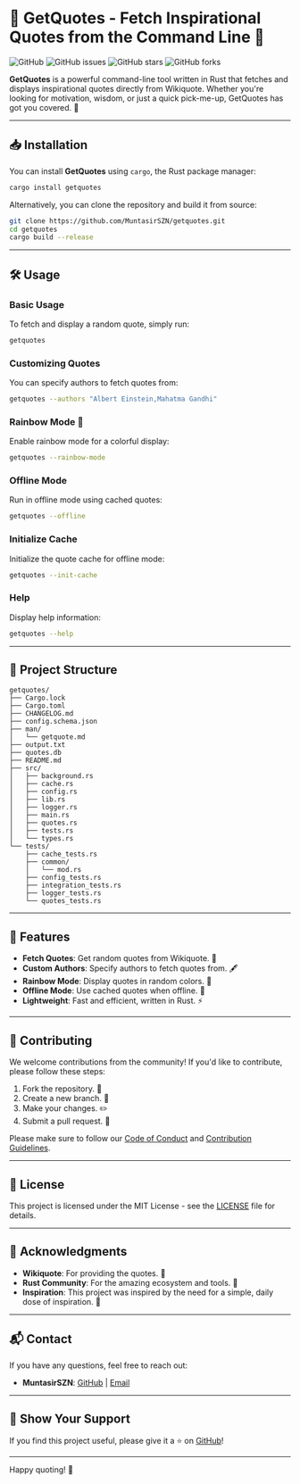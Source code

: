 # 📜 GetQuotes - Fetch Inspirational Quotes from the Command Line 🚀

![GitHub](https://img.shields.io/badge/License-MIT-blue.svg)
![GitHub issues](https://img.shields.io/github/issues/MuntasirSZN/getquotes)
![GitHub stars](https://img.shields.io/github/stars/MuntasirSZN/getquotes)
![GitHub forks](https://img.shields.io/github/forks/MuntasirSZN/getquotes)

**GetQuotes** is a powerful command-line tool written in Rust that fetches and displays inspirational quotes directly from Wikiquote. Whether you're looking for motivation, wisdom, or just a quick pick-me-up, GetQuotes has got you covered. 🌟

______________________________________________________________________

## 📥 Installation

You can install **GetQuotes** using `cargo`, the Rust package manager:

```bash
cargo install getquotes
```

Alternatively, you can clone the repository and build it from source:

```bash
git clone https://github.com/MuntasirSZN/getquotes.git
cd getquotes
cargo build --release
```

______________________________________________________________________

## 🛠️ Usage

### Basic Usage

To fetch and display a random quote, simply run:

```bash
getquotes
```

### Customizing Quotes

You can specify authors to fetch quotes from:

```bash
getquotes --authors "Albert Einstein,Mahatma Gandhi"
```

### Rainbow Mode 🌈

Enable rainbow mode for a colorful display:

```bash
getquotes --rainbow-mode
```

### Offline Mode

Run in offline mode using cached quotes:

```bash
getquotes --offline
```

### Initialize Cache

Initialize the quote cache for offline mode:

```bash
getquotes --init-cache
```

### Help

Display help information:

```bash
getquotes --help
```

______________________________________________________________________

## 📂 Project Structure

```
getquotes/
├── Cargo.lock
├── Cargo.toml
├── CHANGELOG.md
├── config.schema.json
├── man/
│   └── getquote.md
├── output.txt
├── quotes.db
├── README.md
├── src/
│   ├── background.rs
│   ├── cache.rs
│   ├── config.rs
│   ├── lib.rs
│   ├── logger.rs
│   ├── main.rs
│   ├── quotes.rs
│   ├── tests.rs
│   └── types.rs
└── tests/
    ├── cache_tests.rs
    ├── common/
    │   └── mod.rs
    ├── config_tests.rs
    ├── integration_tests.rs
    ├── logger_tests.rs
    └── quotes_tests.rs
```

______________________________________________________________________

## 🚀 Features

- **Fetch Quotes**: Get random quotes from Wikiquote. 📜
- **Custom Authors**: Specify authors to fetch quotes from. 🖋️
- **Rainbow Mode**: Display quotes in random colors. 🌈
- **Offline Mode**: Use cached quotes when offline. 📴
- **Lightweight**: Fast and efficient, written in Rust. ⚡

______________________________________________________________________

## 🤝 Contributing

We welcome contributions from the community! If you'd like to contribute, please follow these steps:

1. Fork the repository. 🍴
1. Create a new branch. 🌿
1. Make your changes. ✏️
1. Submit a pull request. 🚀

Please make sure to follow our [Code of Conduct](CODE_OF_CONDUCT.md) and [Contribution Guidelines](CONTRIBUTING.md).

______________________________________________________________________

## 📜 License

This project is licensed under the MIT License - see the [LICENSE](LICENSE) file for details.

______________________________________________________________________

## 🙏 Acknowledgments

- **Wikiquote**: For providing the quotes. 📖
- **Rust Community**: For the amazing ecosystem and tools. 🦀
- **Inspiration**: This project was inspired by the need for a simple, daily dose of inspiration. 🌟

______________________________________________________________________

## 📬 Contact

If you have any questions, feel free to reach out:

- **MuntasirSZN**: [GitHub](https://github.com/MuntasirSZN) | [Email](mailto:muntasir.joypurhat@gmail.com)

______________________________________________________________________

## 🌟 Show Your Support

If you find this project useful, please give it a ⭐️ on [GitHub](https://github.com/MuntasirSZN/getquotes)!

______________________________________________________________________

Happy quoting! 🎉
